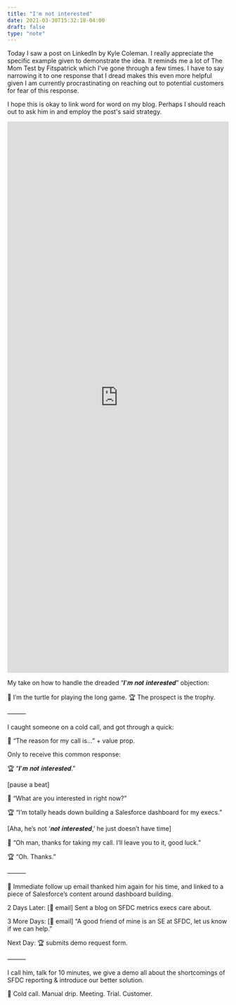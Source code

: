 ```yaml
---
title: "I'm not interested"
date: 2021-03-30T15:32:18-04:00
draft: false
type: "note"
---
```


Today I saw a post on LinkedIn by Kyle Coleman. I really appreciate the specific example given to demonstrate the idea. It reminds me a lot of The Mom Test by Fitspatrick which I've gone through a few times. I have to say narrowing it to one response that I dread makes this even more helpful given I am currently procrastinating on reaching out to potential customers for fear of this response.

I hope this is okay to link word for word on my blog. Perhaps I should reach out to ask him in and employ the post's said strategy.

<iframe src="https://www.linkedin.com/embed/feed/update/urn:li:share:6782334539965583360" height="1255" width="504" frameborder="0" allowfullscreen="" title="Embedded post"></iframe>

My take on how to handle the dreaded “𝑰'𝒎 𝒏𝒐𝒕 𝒊𝒏𝒕𝒆𝒓𝒆𝒔𝒕𝒆𝒅” objection:

🐢 I’m the turtle for playing the long game.
🏆 The prospect is the trophy.

———

I caught someone on a cold call, and got through a quick:

🐢 “The reason for my call is…” + value prop.

Only to receive this common response:

🏆 “𝑰'𝒎 𝒏𝒐𝒕 𝒊𝒏𝒕𝒆𝒓𝒆𝒔𝒕𝒆𝒅.”

[pause a beat]

🐢 “What are you interested in right now?”

🏆 “I’m totally heads down building a Salesforce dashboard for my execs.”

[Aha, he’s not ‘𝒏𝒐𝒕 𝒊𝒏𝒕𝒆𝒓𝒆𝒔𝒕𝒆𝒅,’ he just doesn’t have time]

🐢 “Oh man, thanks for taking my call. I’ll leave you to it, good luck.”

🏆 “Oh. Thanks.”

———

🐢 Immediate follow up email thanked him again for his time, and linked to a piece of Salesforce’s content around dashboard building.

2 Days Later: [🐢 email] Sent a blog on SFDC metrics execs care about.

3 More Days: [🐢 email] “A good friend of mine is an SE at SFDC, let us know if we can help.”

Next Day: 🏆 submits demo request form.

———

I call him, talk for 10 minutes, we give a demo all about the shortcomings of SFDC reporting & introduce our better solution.

🐢 Cold call. Manual drip. Meeting. Trial. Customer.
